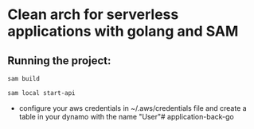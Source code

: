 # Clean arch for serverless applications with golang and SAM

## Running the project:

```bash
sam build

sam local start-api
```

* configure your aws credentials in ~/.aws/credentials file and create a table in your dynamo with the name "User"# application-back-go
